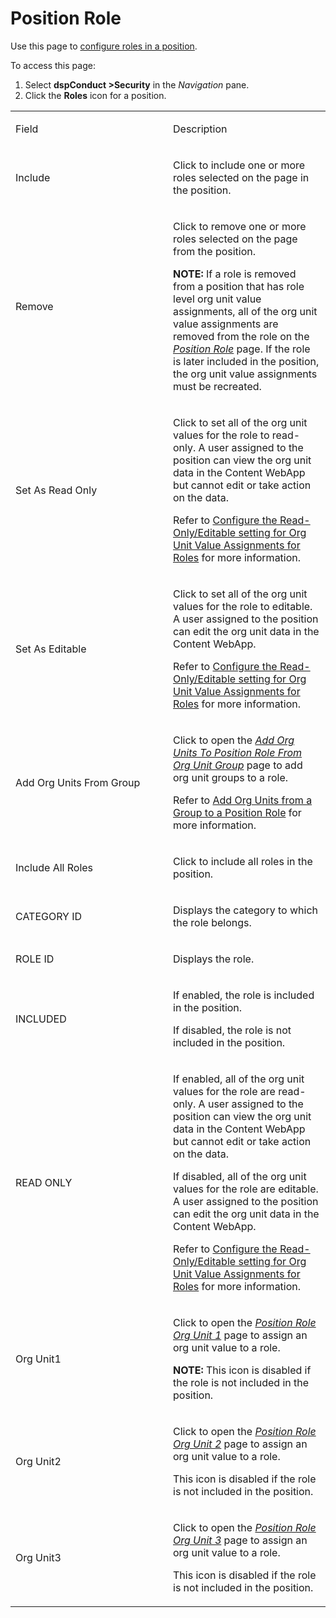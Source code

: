 # Position Role

<div class="use">

Use this page to [configure roles in a
position](../Use_Cases/Configure_Roles_in_a_Position.htm).

</div>

To access this page:

1.  Select <span style="font-weight: bold;">dspConduct
    \></span>**Security** in the *Navigation* pane.
2.  Click the **Roles** icon for a position.

<table>
<colgroup>
<col style="width: 50%" />
<col style="width: 50%" />
</colgroup>
<tbody>
<tr class="odd">
<td><p>Field</p></td>
<td><p>Description</p></td>
</tr>
<tr class="even">
<td><p>Include</p></td>
<td><p>Click to include one or more roles selected on the page in the position.</p></td>
</tr>
<tr class="odd">
<td><p>Remove</p></td>
<td><p>Click to remove one or more roles selected on the page from the position.</p>
<p><strong>NOTE:</strong> If a role is removed from a position that has role level org unit value assignments, all of the org unit value assignments are removed from the role on the <em><a href="Position_Role.htm">Position Role</a></em> page. If the role is later included in the position, the org unit value assignments must be recreated.</p></td>
</tr>
<tr class="even">
<td><p>Set As Read Only</p></td>
<td><p>Click to set all of the org unit values for the role to read-only. A user assigned to the position can view the org unit data in the Content WebApp but cannot edit or take action on the data.</p>
<p>Refer to <a href="../Use_Cases/Set_a_Roles_Org_Unit_Value_Assignments.htm#Configure_the_Read_Only_Editable_setting_for_Org_Unit_Value_Assignments_for_Roles">Configure the Read-Only/Editable setting for Org Unit Value Assignments for Roles</a> for more information.</p></td>
</tr>
<tr class="odd">
<td><p>Set As Editable</p></td>
<td><p>Click to set all of the org unit values for the role to editable. A user assigned to the position can edit the org unit data in the Content WebApp.</p>
<p>Refer to <a href="../Use_Cases/Set_a_Roles_Org_Unit_Value_Assignments.htm#Configure_the_Read_Only_Editable_setting_for_Org_Unit_Value_Assignments_for_Roles">Configure the Read-Only/Editable setting for Org Unit Value Assignments for Roles</a> for more information.</p></td>
</tr>
<tr class="even">
<td><p>Add Org Units From Group</p></td>
<td><p>Click to open the <em><a href="Add_Org_Units_to_Position_Role_from_Org_Unit_Group.htm">Add Org Units To Position Role From Org Unit Group</a></em> page to add org unit groups to a role.</p>
<p>Refer to <a href="../Use_Cases/Add_Org_Units_from_a_Group_to_Roles.htm#Add_Org_Units_from_a_Group_to_a_Position_Role">Add Org Units from a Group to a Position Role</a> for more information.</p></td>
</tr>
<tr class="odd">
<td><p>Include All Roles</p></td>
<td><p>Click to include all roles in the position.</p></td>
</tr>
<tr class="even">
<td><p>CATEGORY ID</p></td>
<td><p>Displays the category to which the role belongs.</p></td>
</tr>
<tr class="odd">
<td><p>ROLE ID</p></td>
<td><p>Displays the role.</p></td>
</tr>
<tr class="even">
<td><p>INCLUDED</p></td>
<td><p>If enabled, the role is included in the position.</p>
<p>If disabled, the role is not included in the position.</p></td>
</tr>
<tr class="odd">
<td><p>READ ONLY</p></td>
<td><p>If enabled, all of the org unit values for the role are read-only. A user assigned to the position can view the org unit data in the Content WebApp but cannot edit or take action on the data.</p>
<p>If disabled, all of the org unit values for the role are editable. A user assigned to the position can edit the org unit data in the Content WebApp.</p>
<p>Refer to <a href="../Use_Cases/Set_a_Roles_Org_Unit_Value_Assignments.htm#Configure_the_Read_Only_Editable_setting_for_Org_Unit_Value_Assignments_for_Roles">Configure the Read-Only/Editable setting for Org Unit Value Assignments for Roles</a> for more information.</p></td>
</tr>
<tr class="even">
<td><p>Org Unit1</p></td>
<td><p>Click to open the <em><a href="Position_Role_Org_Unit_1.htm">Position Role Org Unit 1</a></em> page to assign an org unit value to a role.</p>
<p><strong>NOTE:</strong> This icon is disabled if the role is not included in the position.</p></td>
</tr>
<tr class="odd">
<td><p>Org Unit2</p></td>
<td><p>Click to open the <em><a href="Position_Role_Org_Unit_2.htm">Position Role Org Unit 2</a></em> page to assign an org unit value to a role.</p>
<p>This icon is disabled if the role is not included in the position.</p></td>
</tr>
<tr class="even">
<td><p>Org Unit3</p></td>
<td><p>Click to open the <em><a href="Position_Role_Org_Unit_3.htm">Position Role Org Unit 3</a></em> page to assign an org unit value to a role.</p>
<p>This icon is disabled if the role is not included in the position.</p></td>
</tr>
</tbody>
</table>
